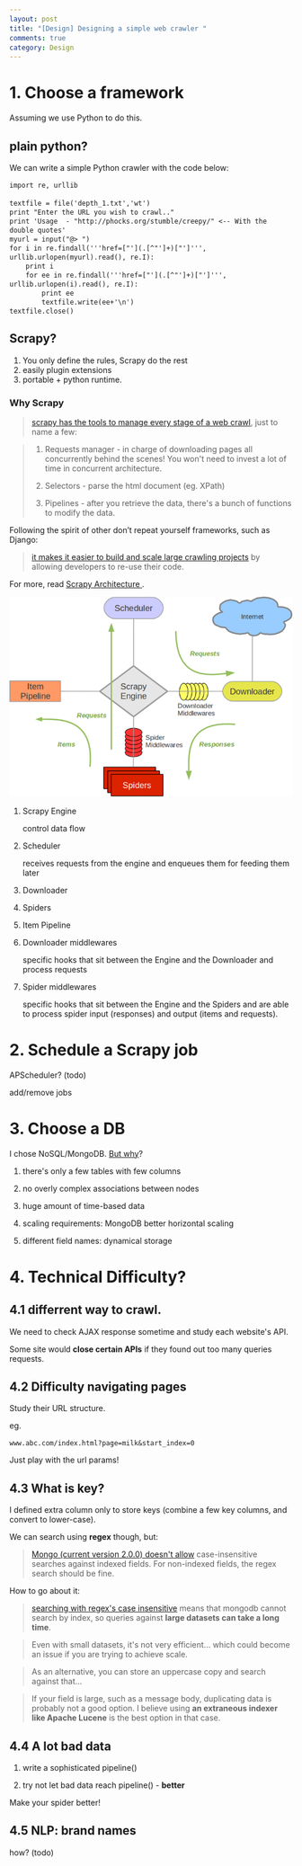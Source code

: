 ```yaml
---
layout: post
title: "[Design] Designing a simple web crawler "
comments: true
category: Design
---
```


# 1. Choose a framework

Assuming we use Python to do this.

## plain python?

We can write a simple Python crawler with the code below:

    import re, urllib

    textfile = file('depth_1.txt','wt')
    print "Enter the URL you wish to crawl.."
    print 'Usage  - "http://phocks.org/stumble/creepy/" <-- With the double quotes'
    myurl = input("@> ")
    for i in re.findall('''href=["'](.[^"']+)["']''', urllib.urlopen(myurl).read(), re.I):
        print i
        for ee in re.findall('''href=["'](.[^"']+)["']''', urllib.urlopen(i).read(), re.I):
            print ee
            textfile.write(ee+'\n')
    textfile.close()

## Scrapy?

1. You only define the rules, Scrapy do the rest
1. easily plugin extensions
1. portable + python runtime.

### Why Scrapy

> [scrapy has the tools to manage every stage of a web crawl](https://www.quora.com/What-are-the-advantages-of-Scrapy-compared-to-Beautiful-Soup), just to name a few:

> 1. Requests manager - in charge of downloading pages all concurrently behind the scenes! You won't need to invest a lot of time in concurrent architecture.
>
> 2. Selectors - parse the html document (eg. XPath)
>
> 3. Pipelines - after you retrieve the data, there's a bunch of functions to modify the data.

Following the spirit of other don’t repeat yourself frameworks, such as Django:

> [it makes it easier to build and scale large crawling projects](https://en.wikipedia.org/wiki/Scrapy) by allowing developers to re-use their code.

For more, read [Scrapy Architecture ](http://doc.scrapy.org/en/latest/topics/architecture.html).

![](/images/scrapy_architecture.png)

1. Scrapy Engine

   control data flow

1. Scheduler

   receives requests from the engine and enqueues them for feeding them later

1. Downloader

1. Spiders

1. Item Pipeline

1. Downloader middlewares

   specific hooks that sit between the Engine and the Downloader and process requests

1. Spider middlewares

   specific hooks that sit between the Engine and the Spiders and are able to process spider input (responses) and output (items and requests).

# 2. Schedule a Scrapy job

APScheduler? (todo)

add/remove jobs

# 3. Choose a DB

I chose NoSQL/MongoDB. [But why](http://stackoverflow.com/a/11980154)?

1. there's only a few tables with few columns

1. no overly complex associations between nodes

1. huge amount of time-based data

1. scaling requirements: MongoDB better horizontal scaling

1. different field names: dynamical storage

# 4. Technical Difficulty?

## 4.1 differrent way to crawl.

We need to check AJAX response sometime and study each website's API.

Some site would **close certain APIs** if they found out too many queries requests.

## 4.2 Difficulty navigating pages

Study their URL structure.

eg.

    www.abc.com/index.html?page=milk&start_index=0

Just play with the url params!

## 4.3 What is key?

I defined extra column only to store keys (combine a few key columns, and convert to lower-case).

We can search using **regex** though, but:

> [Mongo (current version 2.0.0) doesn't allow](http://stackoverflow.com/a/7880894) case-insensitive searches against indexed fields. For non-indexed fields, the regex search should be fine.

How to go about it:

> [searching with regex's case insensitive](http://stackoverflow.com/a/4441412) means that mongodb cannot search by index, so queries against **large datasets can take a long time**.

> Even with small datasets, it's not very efficient... which could become an issue if you are trying to achieve scale.

> As an alternative, you can store an uppercase copy and search against that...

> If your field is large, such as a message body, duplicating data is probably not a good option. I believe using **an extraneous indexer like Apache Lucene** is the best option in that case.

## 4.4 A lot bad data

1. write a sophisticated pipeline()

1. try not let bad data reach pipeline() - **better**

Make your spider better!

## 4.5 NLP: brand names

how? (todo)
